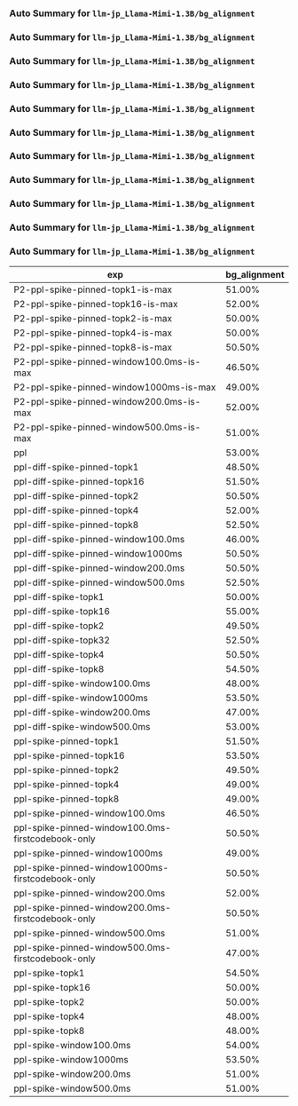 ### Auto Summary for `llm-jp_Llama-Mimi-1.3B/bg_alignment`

### Auto Summary for `llm-jp_Llama-Mimi-1.3B/bg_alignment`

### Auto Summary for `llm-jp_Llama-Mimi-1.3B/bg_alignment`

### Auto Summary for `llm-jp_Llama-Mimi-1.3B/bg_alignment`

### Auto Summary for `llm-jp_Llama-Mimi-1.3B/bg_alignment`

### Auto Summary for `llm-jp_Llama-Mimi-1.3B/bg_alignment`

### Auto Summary for `llm-jp_Llama-Mimi-1.3B/bg_alignment`

### Auto Summary for `llm-jp_Llama-Mimi-1.3B/bg_alignment`

### Auto Summary for `llm-jp_Llama-Mimi-1.3B/bg_alignment`

### Auto Summary for `llm-jp_Llama-Mimi-1.3B/bg_alignment`

### Auto Summary for `llm-jp_Llama-Mimi-1.3B/bg_alignment`

<!-- AUTO-GEN: SPLIT TABLE -->
| exp | bg_alignment |
| --- | --- |
| P2-ppl-spike-pinned-topk1-is-max | 51.00% |
| P2-ppl-spike-pinned-topk16-is-max | 52.00% |
| P2-ppl-spike-pinned-topk2-is-max | 50.00% |
| P2-ppl-spike-pinned-topk4-is-max | 50.00% |
| P2-ppl-spike-pinned-topk8-is-max | 50.50% |
| P2-ppl-spike-pinned-window100.0ms-is-max | 46.50% |
| P2-ppl-spike-pinned-window1000ms-is-max | 49.00% |
| P2-ppl-spike-pinned-window200.0ms-is-max | 52.00% |
| P2-ppl-spike-pinned-window500.0ms-is-max | 51.00% |
| ppl | 53.00% |
| ppl-diff-spike-pinned-topk1 | 48.50% |
| ppl-diff-spike-pinned-topk16 | 51.50% |
| ppl-diff-spike-pinned-topk2 | 50.50% |
| ppl-diff-spike-pinned-topk4 | 52.00% |
| ppl-diff-spike-pinned-topk8 | 52.50% |
| ppl-diff-spike-pinned-window100.0ms | 46.00% |
| ppl-diff-spike-pinned-window1000ms | 50.50% |
| ppl-diff-spike-pinned-window200.0ms | 50.50% |
| ppl-diff-spike-pinned-window500.0ms | 52.50% |
| ppl-diff-spike-topk1 | 50.00% |
| ppl-diff-spike-topk16 | 55.00% |
| ppl-diff-spike-topk2 | 49.50% |
| ppl-diff-spike-topk32 | 52.50% |
| ppl-diff-spike-topk4 | 50.50% |
| ppl-diff-spike-topk8 | 54.50% |
| ppl-diff-spike-window100.0ms | 48.00% |
| ppl-diff-spike-window1000ms | 53.50% |
| ppl-diff-spike-window200.0ms | 47.00% |
| ppl-diff-spike-window500.0ms | 53.00% |
| ppl-spike-pinned-topk1 | 51.50% |
| ppl-spike-pinned-topk16 | 53.50% |
| ppl-spike-pinned-topk2 | 49.50% |
| ppl-spike-pinned-topk4 | 49.00% |
| ppl-spike-pinned-topk8 | 49.00% |
| ppl-spike-pinned-window100.0ms | 46.50% |
| ppl-spike-pinned-window100.0ms-firstcodebook-only | 50.50% |
| ppl-spike-pinned-window1000ms | 49.00% |
| ppl-spike-pinned-window1000ms-firstcodebook-only | 50.50% |
| ppl-spike-pinned-window200.0ms | 52.00% |
| ppl-spike-pinned-window200.0ms-firstcodebook-only | 50.50% |
| ppl-spike-pinned-window500.0ms | 51.00% |
| ppl-spike-pinned-window500.0ms-firstcodebook-only | 47.00% |
| ppl-spike-topk1 | 54.50% |
| ppl-spike-topk16 | 50.00% |
| ppl-spike-topk2 | 50.00% |
| ppl-spike-topk4 | 48.00% |
| ppl-spike-topk8 | 48.00% |
| ppl-spike-window100.0ms | 54.00% |
| ppl-spike-window1000ms | 53.50% |
| ppl-spike-window200.0ms | 51.00% |
| ppl-spike-window500.0ms | 51.00% |
<!-- AUTO-GEN: SPLIT TABLE -->
